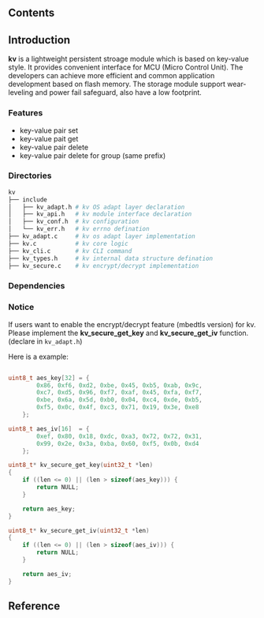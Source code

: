 ## Contents

## Introduction
**kv** is a lightweight persistent stroage module which is based on key-value style. It provides convenient interface for MCU (Micro Control Unit). The developers can achieve more efficient and common application development based on flash memory. The storage module support wear-leveling and power fail safeguard, also have a low footprint.

### Features
- key-value pair set
- key-value pait get
- key-value pair delete
- key-value pair delete for group (same prefix)

### Directories

```sh
kv
├── include
│   ├── kv_adapt.h # kv OS adapt layer declaration
│   ├── kv_api.h   # kv module interface declaration
│   ├── kv_conf.h  # kv configuration
│   └── kv_err.h   # kv errno defination
├── kv_adapt.c     # kv os adapt layer implementation
├── kv.c           # kv core logic
├── kv_cli.c       # kv CLI command
├── kv_types.h     # kv internal data structure defination
├── kv_secure.c    # kv encrypt/decrypt implementation
```

### Dependencies

### Notice
If users want to enable the encrypt/decrypt feature (mbedtls version) for kv. Please implement the **kv_secure_get_key** and **kv_secure_get_iv** function. (declare in `kv_adapt.h`)

Here is a example:
```C

uint8_t aes_key[32] = {
        0x86, 0xf6, 0xd2, 0xbe, 0x45, 0xb5, 0xab, 0x9c,
        0xc7, 0xd5, 0x96, 0xf7, 0xaf, 0x45, 0xfa, 0xf7,
        0xbe, 0x6a, 0x5d, 0xb0, 0x04, 0xc4, 0xde, 0xb5,
        0xf5, 0x0c, 0x4f, 0xc3, 0x71, 0x19, 0x3e, 0xe8
    };

uint8_t aes_iv[16]  = {
        0xef, 0x80, 0x18, 0xdc, 0xa3, 0x72, 0x72, 0x31,
        0x99, 0x2e, 0x3a, 0xba, 0x60, 0xf5, 0x0b, 0xd4
    };

uint8_t* kv_secure_get_key(uint32_t *len)
{
    if ((len <= 0) || (len > sizeof(aes_key))) {
        return NULL;
    }

    return aes_key;
}

uint8_t* kv_secure_get_iv(uint32_t *len)
{
    if ((len <= 0) || (len > sizeof(aes_iv))) {
        return NULL;
    }

    return aes_iv;
}

```

## Reference

